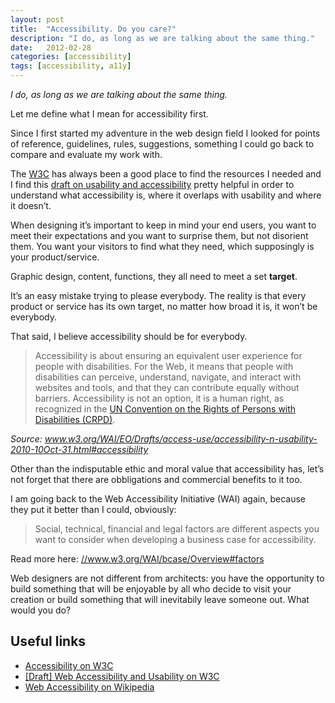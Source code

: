 ```yaml
---
layout: post
title:  "Accessibility. Do you care?"
description: "I do, as long as we are talking about the same thing."
date:   2012-02-28
categories: [accessibility]
tags: [accessibility, a11y]
---
```

_I do, as long as we are talking about the same thing._

Let me define what I mean for accessibility first.

Since I first started my adventure in the web design field I looked for points of reference, guidelines, rules, suggestions, something I could go back to compare and evaluate my work with.

The [W3C](//www.w3.org/) has always been a good place to find the resources I needed and I find this [draft on usability and accessibility](//www.w3.org/WAI/EO/Drafts/access-use/accessibility-n-usability-2010-10Oct-31.html) pretty helpful in order to understand what accessibility is, where it overlaps with usability and where it doesn’t.

When designing it’s important to keep in mind your end users, you want to meet their expectations and you want to surprise them, but not disorient them. You want your visitors to find what they need, which supposingly is your product/service.

Graphic design, content, functions, they all need to meet a set **target**.

It’s an easy mistake trying to please everybody. The reality is that every product or service has its own target, no matter how broad it is, it won’t be everybody.

That said, I believe accessibility should be for everybody.

<blockquote>
Accessibility is about ensuring an equivalent user experience for people with disabilities. For the Web, it means that people with disabilities can perceive, understand, navigate, and interact with websites and tools, and that they can contribute equally without barriers. Accessibility is not an option, it is a human right, as recognized in the <a href="//www.un.org/disabilities/default.asp?navid=12&pid=150">UN Convention on the Rights of Persons with Disabilities (CRPD)</a>.
</blockquote>
<cite>
    Source: <a href="//www.w3.org/WAI/EO/Drafts/access-use/accessibility-n-usability-2010-10Oct-31.html#accessibility">www.w3.org/WAI/EO/Drafts/access-use/accessibility-n-usability-2010-10Oct-31.html#accessibility</a>
</cite>

Other than the indisputable ethic and moral value that accessibility has, let’s not forget that there are obbligations and commercial benefits to it too.

I am going back to the Web Accessibility Initiative (WAI) again, because they put it better than I could, obviously:

<blockquote>
Social, technical, financial and legal factors are different aspects you want to consider when developing a business case for accessibility.
</blockquote>

Read more here: <a href="//www.w3.org/WAI/bcase/Overview#factors">//www.w3.org/WAI/bcase/Overview#factors</a>

Web designers are not different from architects: you have the opportunity to build something that will be enjoyable by all who decide to visit your creation or build something that will inevitabily leave someone out. What would you do?

<h2>Useful links</h2>

* [Accessibility on W3C](//www.w3.org/standards/webdesign/accessibility)
* [[Draft] Web Accessibility and Usability on W3C](//www.w3.org/WAI/EO/Drafts/access-use/accessibility-n-usability-2010-10Oct-31.html)
* [Web Accessibility on Wikipedia](//en.wikipedia.org/wiki/Web_accessibility)